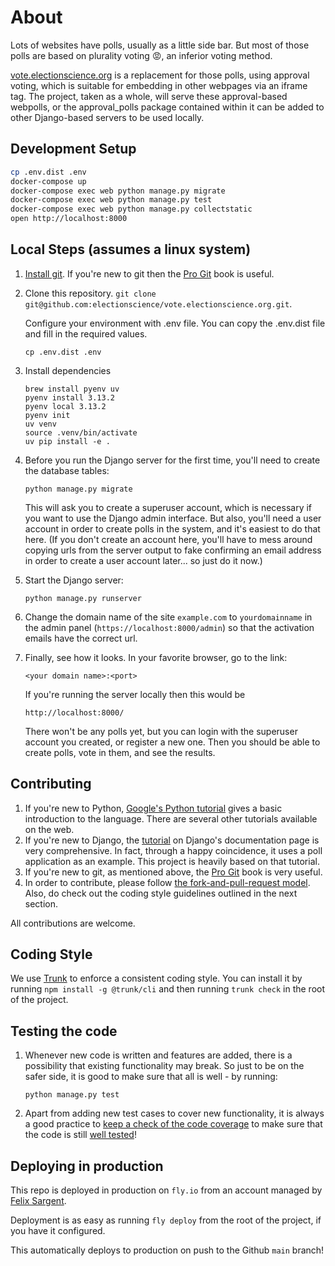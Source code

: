 # About

Lots of websites have polls, usually as a little side bar.
But most of those polls are based on plurality voting 😡, an inferior voting method.

[vote.electionscience.org](https://vote.electionscience.org) is a replacement for those polls, using approval voting,
which is suitable for embedding in other webpages via an iframe tag.
The project, taken as a whole, will serve these approval-based webpolls, or the approval_polls package contained within it can be added to other Django-based servers to be used locally.

## Development Setup

```sh
cp .env.dist .env
docker-compose up
docker-compose exec web python manage.py migrate
docker-compose exec web python manage.py test
docker-compose exec web python manage.py collectstatic
open http://localhost:8000
```

## Local Steps (assumes a linux system)

1. [Install git](http://git-scm.com/book/en/v2/Getting-Started-Installing-Git). If you're new to git then the [Pro Git](http://git-scm.com/book/en/v2) book is useful.

2. Clone this repository. `git clone git@github.com:electionscience/vote.electionscience.org.git`.

   Configure your environment with .env file. You can copy the .env.dist file and fill in the required values.

   `cp .env.dist .env`

3. Install dependencies

   ```shell
   brew install pyenv uv
   pyenv install 3.13.2
   pyenv local 3.13.2
   pyenv init
   uv venv
   source .venv/bin/activate
   uv pip install -e .
   ```

4. Before you run the Django server for the first time, you'll need to create the database tables:

   `python manage.py migrate`

   This will ask you to create a superuser account, which is necessary if you want to use the Django admin interface.
   But also, you'll need a user account in order to create polls in the system, and it's easiest to do that here.
   (If you don't create an account here, you'll have to mess around copying urls from the server output to fake confirming an email address in order to create a user account later... so just do it now.)

5. Start the Django server:

   `python manage.py runserver`

6. Change the domain name of the site `example.com` to `yourdomainname` in the admin panel (`https://localhost:8000/admin`) so that the activation emails have the correct url.

7. Finally, see how it looks. In your favorite browser, go to the link:

   `<your domain name>:<port>`

   If you're running the server locally then this would be

   `http://localhost:8000/`

   There won't be any polls yet, but you can login with the superuser account you created, or register a new one.
   Then you should be able to create polls, vote in them, and see the results.

## Contributing

1. If you're new to Python, [Google's Python tutorial](https://developers.google.com/edu/python/) gives a basic introduction to the language.
   There are several other tutorials available on the web.
2. If you're new to Django, the [tutorial](https://docs.djangoproject.com/en/1.8/intro/tutorial01/) on Django's documentation page is very comprehensive.
   In fact, through a happy coincidence, it uses a poll application as an example.
   This project is heavily based on that tutorial.
3. If you're new to git, as mentioned above, the [Pro Git](http://git-scm.com/book/en/v2) book is very useful.
4. In order to contribute, please follow [the fork-and-pull-request model](https://help.github.com/articles/fork-a-repo/). Also, do check out the coding style guidelines outlined in the next section.

All contributions are welcome.

## Coding Style

We use [Trunk](trunk.io) to enforce a consistent coding style. You can install it by running `npm install -g @trunk/cli` and then running `trunk check` in the root of the project.

## Testing the code

1. Whenever new code is written and features are added, there is a possibility that existing functionality may break. So just to be on the safer side, it is good to make sure that all is well - by running:

   `python manage.py test`

2. Apart from adding new test cases to cover new functionality, it is always a good practice to [keep a check of the code coverage](https://pypi.python.org/pypi/coverage) to make sure that the code is still [well tested](https://docs.djangoproject.com/en/1.8/topics/testing/advanced/#integration-with-coverage-py)!

## Deploying in production

This repo is deployed in production on `fly.io` from an account managed by [Felix Sargent](https://github.com/fsargent).

Deployment is as easy as running `fly deploy` from the root of the project, if you have it configured.

This automatically deploys to production on push to the Github `main` branch!
